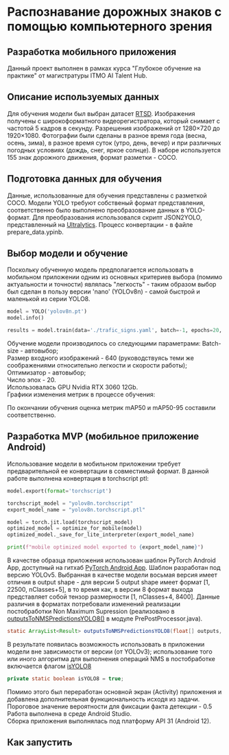 # Распознавание дорожных знаков с помощью компьютерного зрения
## Разработка мобильного приложения

Данный проект выполнен в рамках курса "Глубокое обучение на практике" от магистратуры ITMO AI Talent Hub.

## Описание используемых данных

Для обучения модели был выбран датасет [RTSD](https://www.kaggle.com/datasets/watchman/rtsd-dataset). Изображения получены с широкоформатного видеорегистратора, который снимает с частотой 5 кадров в секунду. Разрешения изображений от 1280×720 до 1920×1080. Фотографии были сделаны в разное время года (весна, осень, зима), в разное время суток (утро, день, вечер) и при различных погодных условиях (дождь, снег, яркое солнце). В наборе используется 155 знак дорожного движения, формат разметки - COCO.


## Подготовка данных для обучения
Данные, использованные для обучения представлены с разметкой COCO. Модели YOLO требуют собственый формат представления, соответственно было выполнено преобразование данных в YOLO-формат. Для преобразования использовался скрипт JSON2YOLO, представленный на [Ultralytics](https://github.com/ultralytics/JSON2YOLO). Процесс конвертации - в файле prepare_data.ypinb.

## Выбор модели и обучение

Поскольку обученную модель предполагается использовать в мобильном приложении одним из основных критериев выбора (помимо актуальности и точности) являлась "легкость" - таким образом выбор был сделан в пользу версии 'nano' (YOLOv8n) - самой быстрой и маленькой из серии YOLO8.

```python
model = YOLO('yolov8n.pt')
model.info()

results = model.train(data='./trafic_signs.yaml', batch=-1, epochs=20, imgsz=640, device='0')
```
Обучение модели производилось со следующими параметрами: 
Batch-size - автовыбор;  
Размер входного изображений - 640 (руководствуясь теми же соображениями относительно легкости и скорости работы);  
Оптимизатор - автовыбор;  
Число эпох - 20.  
Использовалась GPU Nvidia RTX 3060 12Gb.  
Графики изменения метрик в процессе обучения:  

По окончании обучения оценка метрик mAP50 и mAP50-95 составили соответственно.

## Разработка MVP (мобильное приложение Android)
Использование модели в мобильном приложении требует предварительной ее конвертации в совместимый формат. В данной работе выполнена конвертация в torchscript ptl:

```python
model.export(format='torchscript')
```
```python
torchscript_model = "yolov8n.torchscript"
export_model_name = "yolov8n.torchscript.ptl"

model = torch.jit.load(torchscript_model)
optimized_model = optimize_for_mobile(model)
optimized_model._save_for_lite_interpreter(export_model_name)

print(f"mobile optimized model exported to {export_model_name}")
```

В качестве образца приложения использован шаблон PyTorch Android App, доступный на гитхаб [PyTorch Android App](https://github.com/pytorch/android-demo-app/tree/master). Шаблон разработан под версию YOLOv5. Выбранная в качестве модели восьмая версия имеет отличия в output shape - для версии 5 output shape имеет формат [1, 22500, nClasses+5], в то время как, в версии 8 формат выхода представляет собой тензор размерности [1, nClasses+4, 8400]. Данные различия в форматах потребовали изменений реализации постобработки Non Maximum Supression (реализовано в [outputsToNMSPredictionsYOLO8()](https://github.com/basil-77/itmo_deep_learning_in_practice/blob/b4e4f94cb6a94bbd9fb46e1683484062ad2accf3/app/app/src/main/java/org/pytorch/demo/objectdetection/PrePostProcessor.java#L153) в модуле PrePostProcessor.java).

```java
static ArrayList<Result> outputsToNMSPredictionsYOLO8(float[] outputs, float imgScaleX, float imgScaleY, float ivScaleX, float ivScaleY, float startX, float startY)
```
В результате появилась возможность использовать в приложении модели вне зависимости от версии (от YOLOv3); использование того или иного алгоритма для выполнения операций NMS в постобработке включается флагом [isYOLO8](https://github.com/basil-77/itmo_deep_learning_in_practice/blob/1667170b57812f6c8def7a0102133712454026bc/app/app/src/main/java/org/pytorch/demo/objectdetection/ObjectDetectionActivity.java#L46)

```java
private static boolean isYOLO8 = true;
```
Помимо этого был переработан основной экран (Activity) приложения и добавлена дополнительная функциональность исходя из задачи. Пороговое значение вероятности для фиксации факта детекции - 0.5  
Работа выполнена в среде Android Studio.  
Сборка приложения выполнялась под платформу API 31 (Android 12).  

## Как запустить

